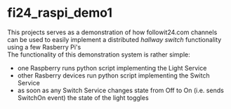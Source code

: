 # fi24_raspi_demo1

This projects serves as a demonstration of how followit24.com channels can be used to easily implement a distributed *hallway switch* functionality using a few Rasberry Pi's  
The functionality of this demonstration system is rather simple:  

- one Raspberry runs python script implementing the Light Service  
- other Rasberry devices run python script implementing the Switch Service
- as soon as any Switch Service changes state from Off to On (i.e. sends SwitchOn event) the state of the light toggles






